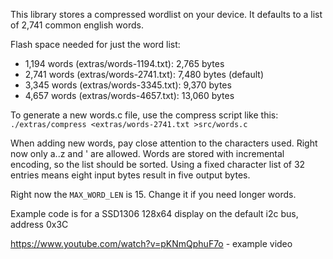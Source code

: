 This library stores a compressed wordlist on your device.  It defaults to a list of 2,741 common english words.

Flash space needed for just the word list:
 * 1,194 words (extras/words-1194.txt): 2,765 bytes
 * 2,741 words (extras/words-2741.txt): 7,480 bytes (default)
 * 3,345 words (extras/words-3345.txt): 9,370 bytes
 * 4,657 words (extras/words-4657.txt): 13,060 bytes


To generate a new words.c file, use the compress script like this: `./extras/compress <extras/words-2741.txt >src/words.c`

When adding new words, pay close attention to the characters used.  Right now only a..z and ' are allowed.  Words are stored with incremental encoding, so the list should be sorted.  Using a fixed character list of 32 entries means eight input bytes result in five output bytes.

Right now the `MAX_WORD_LEN` is 15.  Change it if you need longer words.

Example code is for a SSD1306 128x64 display on the default i2c bus, address 0x3C

https://www.youtube.com/watch?v=pKNmQphuF7o - example video
